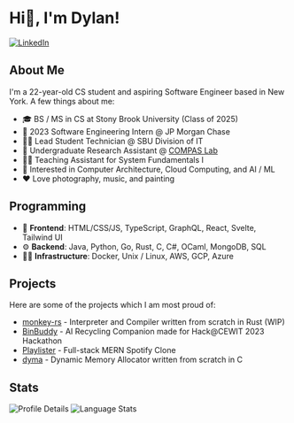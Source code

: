 # Hi👋, I'm Dylan!
[![LinkedIn](https://img.shields.io/badge/LinkedIn-0077B5?style=for-the-badge&logo=linkedin&logoColor=white)](https://www.linkedin.com/in/dylanscott821/)
## About Me
I'm a 22-year-old CS student and aspiring Software Engineer based in New York. A few things about me:
- 🎓 BS / MS in CS at Stony Brook University (Class of 2025)
- 💼 2023 Software Engineering Intern @ JP Morgan Chase
- 🧑‍💻 Lead Student Technician @ SBU Division of IT
- 🔬 Undergraduate Research Assistant @ [COMPAS Lab](https://compas.cs.stonybrook.edu/)
- 🧑‍🏫 Teaching Assistant for System Fundamentals I
- 👀 Interested in Computer Architecture, Cloud Computing, and AI / ML
- ❤️ Love photography, music, and painting

## Programming
- 🎨 **Frontend**: HTML/CSS/JS, TypeScript, GraphQL, React, Svelte, Tailwind UI
- ⚙️ **Backend**: Java, Python, Go, Rust, C, C#, OCaml, MongoDB, SQL
- 🧑‍🏭 **Infrastructure**: Docker, Unix / Linux, AWS, GCP, Azure

## Projects
Here are some of the projects which I am most proud of:
- [monkey-rs](https://github.com/dyscott/monkey-rs) - Interpreter and Compiler written from scratch in Rust (WIP)
- [BinBuddy](https://github.com/snitski/BinBuddy) - AI Recycling Companion made for Hack@CEWIT 2023 Hackathon
- [Playlister](https://github.com/dyscott/playlister) - Full-stack MERN Spotify Clone
- [dyma](https://github.com/dyscott/dyma) - Dynamic Memory Allocator written from scratch in C

## Stats
![Profile Details](https://github-profile-summary-cards.vercel.app/api/cards/profile-details?username=dyscott&theme=dark)
![Language Stats](https://github-readme-stats.vercel.app/api/top-langs/?username=dyscott&theme=dark)
<!--
**dyscott/dyscott** is a ✨ _special_ ✨ repository because its `README.md` (this file) appears on your GitHub profile.

Here are some ideas to get you started:

- 🔭 I’m currently working on ...
- 🌱 I’m currently learning ...
- 👯 I’m looking to collaborate on ...
- 🤔 I’m looking for help with ...
- 💬 Ask me about ...
- 📫 How to reach me: ...
- 😄 Pronouns: ...
- ⚡ Fun fact: ...
-->
